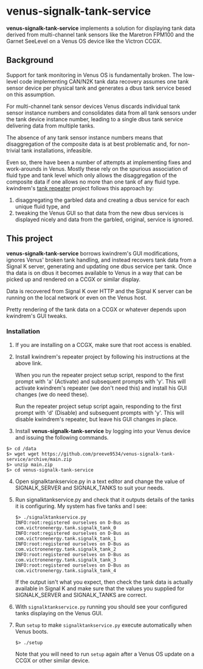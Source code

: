 # venus-signalk-tank-service

__venus-signalk-tank-service__ implements a solution for displaying
tank data derived from multi-channel tank sensors like the Maretron
FPM100 and the Garnet SeeLevel on a Venus OS device like the Victron
CCGX.

## Background

Support for tank monitoring in Venus OS is fundamentally broken.
The low-level code implementing CAN/N2K tank data recovery assumes
one tank sensor device per physical tank and generates a dbus
tank service besed on this assumption.

For multi-channel tank sensor devices Venus discards individual
tank sensor instance numbers and consolidates data from all tank
sensors under the tank device instance number, leading to a single
dbus tank service delivering data from multiple tanks.

The absence of any tank sensor instance numbers means that
disaggregation of the composite data is at best problematic and, for
non-trivial tank installations, infeasible.

Even so, there have been a number of attempts at implementing fixes
and work-arounds in Venus.
Mostly these rely on the spurious association of fluid type and tank
level which only allows the disaggregation of the composite data if
one allows no more than one tank of any fluid type.
kwindrem's
[tank repeater](https://github.com/kwindrem/SeeLevel-N2K-Victron-VenusOS)
project follows this approach by:

1. disaggregating the garbled data and creating a dbus service for
   each unique fluid type, and
2. tweaking the Venus GUI so that data from the new dbus services is
   displayed nicely and data from the garbled, original, service is
   ignored.

## This project

__venus-signalk-tank-service__ borrows kwindrem's GUI modifications,
ignores Venus' broken tank handling, and instead recovers tank data
from a Signal K server, generating and updating one dbus service per
tank.
Once tha data is on dbus it becomes available to Venus in a way that
can be picked up and rendered on a CCGX or similar display.

Data is recovered from Signal K over HTTP and the Signal K server can
be running on the local network or even on the Venus host.

Pretty rendering of the tank data on a CCGX or whatever depends upon
kwindrem's GUI tweaks.

### Installation

1. If you are installing on a CCGX, make sure that root access is
   enabled.
   
2. Install kwindrem's repeater project by following his instructions
   at the above link.
   
   When you run the repeater project setup script, respond to the
   first prompt with 'a' (Activate) and subsequent prompts with 'y'.
   This will activate kwindrem's repeater (we don't need this) and
   install his GUI changes (we do need these).
   
   Run the repeater project setup script again, responding to the
   first prompt with 'd' (Disable) and subsequent prompts with 'y'.
   This will disable kwindrem's repeater, but leave his GUI changes
   in place.
   
3. Install __venus-signalk-tank-service__ by logging into your Venus
   device and issuing the following commands.
```
$> cd /data
$> wget wget https://github.com/preeve9534/venus-signalk-tank-service/archive/main.zip
$> unzip main.zip
$> cd venus-signalk-tank-service
```

4. Open signalktankservice.py in a text editor and change the value
   of SIGNALK_SERVER and SIGNALK_TANKS to suit your needs.

5. Run signalktankservice.py and check that it outputs details of the
   tanks it is configuring. My system has five tanks and I see:
   ```
   $> ./signalktankservice.py 
   INFO:root:registered ourselves on D-Bus as com.victronenergy.tank.signalk_tank_0
   INFO:root:registered ourselves on D-Bus as com.victronenergy.tank.signalk_tank_1
   INFO:root:registered ourselves on D-Bus as com.victronenergy.tank.signalk_tank_2
   INFO:root:registered ourselves on D-Bus as com.victronenergy.tank.signalk_tank_3
   INFO:root:registered ourselves on D-Bus as com.victronenergy.tank.signalk_tank_4
   ```
   If the output isn't what you expect, then check the tank data
   is actually available in Signal K and make sure that the values
   you supplied for SIGNALK_SERVER and SIGNALK_TANKS are correct.

6. With ```signalktankservice.py``` running you should see your
   configured tanks displaying on the Venus GUI.

7. Run ```setup``` to make ```signalktankservice.py``` execute
   automatically when Venus boots.
   ```
   $> ./setup
   ```
   Note that you will need to run ```setup``` again after a Venus OS update
   on a CCGX or other similar device.
